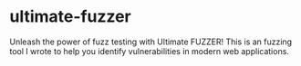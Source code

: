 # ultimate-fuzzer
Unleash the power of fuzz testing with Ultimate FUZZER! This is an fuzzing tool I wrote to help you identify vulnerabilities in modern web applications.
